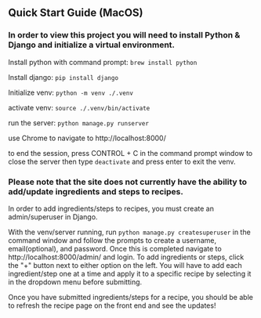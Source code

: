<h2>Quick Start Guide (MacOS)</h2>

<h3>In order to view this project you will need to install Python & Django and initialize a virtual environment.</h5>

Install python with command prompt: ```brew install python```

Install django: ```pip install django```

Initialize venv: ```python -m venv ./.venv```

activate venv: ```source ./.venv/bin/activate```

run the server: ```python manage.py runserver```

use Chrome to navigate to http://localhost:8000/


to end the session, press CONTROL + C in the command prompt window to close the server then type ```deactivate``` and press enter to exit the venv.


<h3>Please note that the site does not currently have the ability to add/update ingredients and steps to recipes.</h3>
In order to add ingredients/steps to recipes, you must create an admin/superuser in Django.

With the venv/server running, run ```python manage.py createsuperuser``` in the command window and follow the prompts to create a username, email(optional), and password. Once this is completed navigate to http://localhost:8000/admin/ and login. To add ingredients or steps, click the "+" button next to either option on the left. You will have to add each ingredient/step one at a time and apply it to a specific recipe by selecting it in the dropdown menu before submitting.

Once you have submitted ingredients/steps for a recipe, you should be able to refresh the recipe page on the front end and see the updates!
